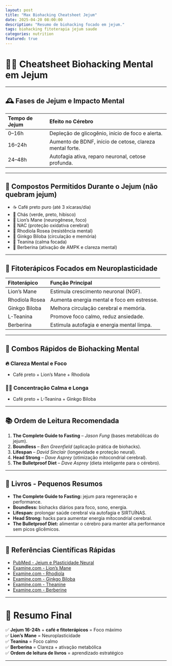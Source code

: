 ```yaml
---
layout: post
title: "Max Biohacking Cheatsheet Jejum"
date: 2025-04-20 08:00:00
description: "Resumo de biohacking focado em jejum."
tags: biohacking fitoterapia jejum saude
categories: nutrition
featured: true
---
```


# 🧠🚀 Cheatsheet Biohacking Mental em Jejum

---

## 🕰️ Fases de Jejum e Impacto Mental

| Tempo de Jejum | Efeito no Cérebro |
|:--------------|:------------------|
| 0–16h          | Depleção de glicogênio, início de foco e alerta. |
| 16–24h         | Aumento de BDNF, início de cetose, clareza mental forte. |
| 24–48h         | Autofagia ativa, reparo neuronal, cetose profunda. |

---

## 🍵 Compostos Permitidos Durante o Jejum (não quebram jejum)

- ☕ Café preto puro (até 3 xícaras/dia)
- 🍵 Chás (verde, preto, hibisco)
- 💊 Lion’s Mane (neurogênese, foco)
- 💊 NAC (proteção oxidativa cerebral)
- 💊 Rhodiola Rosea (resistência mental)
- 💊 Ginkgo Biloba (circulação e memória)
- 💊 Teanina (calma focada)
- 💊 Berberina (ativação de AMPK e clareza mental)

---

## 💊 Fitoterápicos Focados em Neuroplasticidade

| Fitoterápico    | Função Principal |
|:----------------|:-----------------|
| Lion’s Mane     | Estimula crescimento neuronal (NGF). |
| Rhodiola Rosea  | Aumenta energia mental e foco em estresse. |
| Ginkgo Biloba   | Melhora circulação cerebral e memória. |
| L-Teanina       | Promove foco calmo, reduz ansiedade. |
| Berberina       | Estimula autofagia e energia mental limpa. |

---

## 🧠 Combos Rápidos de Biohacking Mental

### 🔥 Clareza Mental e Foco
- Café preto + Lion’s Mane + Rhodiola

### 🧘‍♂️ Concentração Calma e Longa
- Café preto + L-Teanina + Ginkgo Biloba

---

## 📚 Ordem de Leitura Recomendada

1. **The Complete Guide to Fasting** – *Jason Fung* (bases metabólicas do jejum).
2. **Boundless** – *Ben Greenfield* (aplicação prática de biohacks).
3. **Lifespan** – *David Sinclair* (longevidade e proteção neural).
4. **Head Strong** – *Dave Asprey* (otimização mitocondrial cerebral).
5. **The Bulletproof Diet** – *Dave Asprey* (dieta inteligente para o cérebro).

---

## 📖 Livros - Pequenos Resumos

- **The Complete Guide to Fasting:** jejum para regeneração e performance.
- **Boundless:** biohacks diários para foco, sono, energia.
- **Lifespan:** prolongar saúde cerebral via autofagia e SIRTUÍNAS.
- **Head Strong:** hacks para aumentar energia mitocondrial cerebral.
- **The Bulletproof Diet:** alimentar o cérebro para manter alta performance sem picos glicêmicos.

---

## 📜 Referências Científicas Rápidas

- [PubMed - Jejum e Plasticidade Neural](https://pubmed.ncbi.nlm.nih.gov/24714641/)
- [Examine.com - Lion’s Mane](https://examine.com/supplements/hericium-erinaceus/)
- [Examine.com - Rhodiola](https://examine.com/supplements/rhodiola-rosea/)
- [Examine.com - Ginkgo Biloba](https://examine.com/supplements/ginkgo-biloba/)
- [Examine.com - Theanine](https://examine.com/supplements/theanine/)
- [Examine.com - Berberine](https://examine.com/supplements/berberine/)

---

# 🎯 Resumo Final

✅ **Jejum 16-24h** + **café e fitoterápicos** = Foco máximo  
✅ **Lion’s Mane** = Neuroplasticidade  
✅ **Teanina** = Foco calmo  
✅ **Berberina** = Clareza + ativação metabólica  
✅ **Ordem de leitura de livros** = aprendizado estratégico

---

